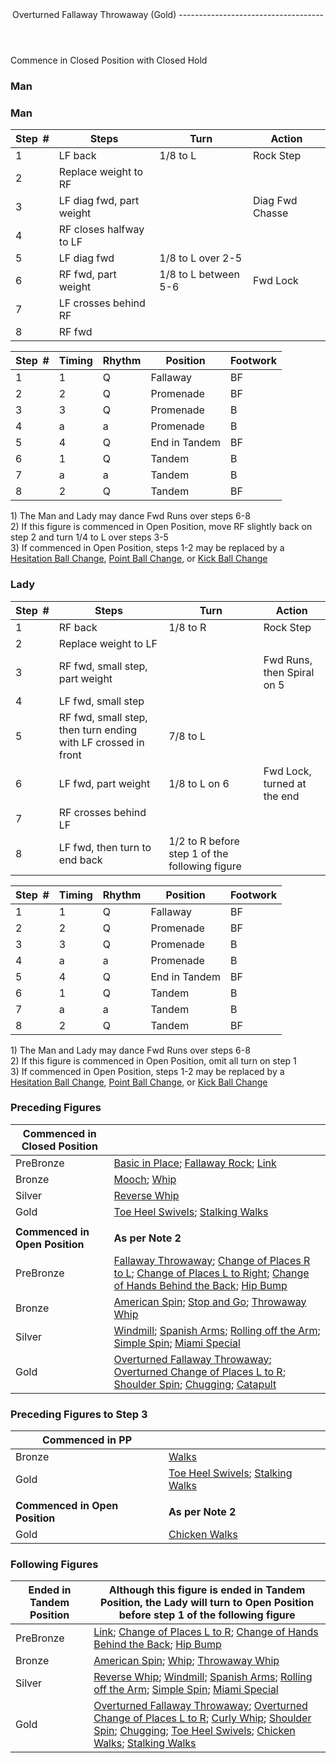 <header>Overturned Fallaway Throwaway (Gold)
------------------------------------

 </header>Commence in Closed Position with Closed Hold

### Man

### Man

 | **Step<span style="color:white">\_</span>\#** | **Steps** | **Turn** | **Action** |
|---|---|---|---|
| 1 | LF back | 1/8 to L | Rock Step |
| 2 | Replace weight to RF |  |
| 3 | LF diag fwd, part weight |  | Diag Fwd Chasse |
| 4 | RF closes halfway to LF |  |
| 5 | LF diag fwd | 1/8 to L over 2-5 |
| 6 | RF fwd, part weight | 1/8 to L between 5-6 | Fwd Lock |
| 7 | LF crosses behind RF |  |
| 8 | RF fwd |  |

 | **Step<span style="color:white">\_</span>\#** | **Timing** | **Rhythm** | **Position** | **Footwork** |
|---|---|---|---|---|
| 1 | 1 | Q | Fallaway | BF |
| 2 | 2 | Q | Promenade | BF |
| 3 | 3 | Q | Promenade | B |
| 4 | a | a | Promenade | B |
| 5 | 4 | Q | End in Tandem | BF |
| 6 | 1 | Q | Tandem | B |
| 7 | a | a | Tandem | B |
| 8 | 2 | Q | Tandem | BF |

1\) The Man and Lady may dance Fwd Runs over steps 6-8  
 2) If this figure is commenced in Open Position, move RF slightly back on step 2 and turn 1/4 to L over steps 3-5  
 3) If commenced in Open Position, steps 1-2 may be replaced by a [Hesitation Ball Change](../technique/j_hesitation_ball_change.md), [Point Ball Change](../technique/j_point_ball_change.md), or [Kick Ball Change](../technique/j_kick_ball_change.md)

### Lady

 | **Step<span style="color:white">\_</span>\#** | **Steps** | **Turn** | **Action** |
|---|---|---|---|
| 1 | RF back | 1/8 to R | Rock Step |
| 2 | Replace weight to LF |  |
| 3 | RF fwd, small step, part weight |  | Fwd Runs, then Spiral on 5 |
| 4 | LF fwd, small step |  |
| 5 | RF fwd, small step, then turn ending with LF crossed in front | 7/8 to L |
| 6 | LF fwd, part weight | 1/8 to L on 6 | Fwd Lock, turned at the end |
| 7 | RF crosses behind LF |  |
| 8 | LF fwd, then turn to end back | 1/2 to R before step 1 of the following figure |

 | **Step<span style="color:white">\_</span>\#** | **Timing** | **Rhythm** | **Position** | **Footwork** |
|---|---|---|---|---|
| 1 | 1 | Q | Fallaway | BF |
| 2 | 2 | Q | Promenade | BF |
| 3 | 3 | Q | Promenade | B |
| 4 | a | a | Promenade | B |
| 5 | 4 | Q | End in Tandem | BF |
| 6 | 1 | Q | Tandem | B |
| 7 | a | a | Tandem | B |
| 8 | 2 | Q | Tandem | BF |

1\) The Man and Lady may dance Fwd Runs over steps 6-8  
 2) If this figure is commenced in Open Position, omit all turn on step 1  
 3) If commenced in Open Position, steps 1-2 may be replaced by a [Hesitation Ball Change](../technique/j_hesitation_ball_change.md), [Point Ball Change](../technique/j_point_ball_change.md), or [Kick Ball Change](../technique/j_kick_ball_change.md)

### Preceding Figures

 | **Commenced in Closed Position** |  |
|---|---|
| PreBronze | [Basic in Place](overturned_fallaway_throwaway.md); [Fallaway Rock](fallaway_rock.md); [Link](link.md) |
| Bronze | [Mooch](mooch.md); [Whip](whip.md) |
| Silver | [Reverse Whip](reverse_whip.md) |
| Gold | [Toe Heel Swivels](toe_heel.md); [Stalking Walks](stalking_walks.md) |
|  |  |
| **Commenced in Open Position** | **As per Note 2** |
| PreBronze | [Fallaway Throwaway](fallaway_throwaway.md); [Change of Places R to L](change_RL.md); [Change of Places L to Right](change_LR.md); [Change of Hands Behind the Back](behind_back.md); [Hip Bump](hip_bump.md) |
| Bronze | [American Spin](american_spin.md); [Stop and Go](stop_go.md); [Throwaway Whip](whip_throwaway.md) |
| Silver | [Windmill](windmill.md); [Spanish Arms](spanish_arms.md); [Rolling off the Arm](rolling_off_arm.md); [Simple Spin](simple_spin.md); [Miami Special](miami_special.md) |
| Gold | [Overturned Fallaway Throwaway](overturned_fallaway_throwaway.md); [Overturned Change of Places L to R](overturned_change_of_places_left_right.md); [Shoulder Spin](shoulder_spin.md); [Chugging](chugging.md); [Catapult](catapult.md) |

### Preceding Figures to Step 3

 | **Commenced in PP** |  |
|---|---|
| Bronze | [Walks](walks.md) |
| Gold | [Toe Heel Swivels](toe_heel.md); [Stalking Walks](stalking_walks.md) |
|  |  |
| **Commenced in Open Position** | **As per Note 2** |
| Gold | [Chicken Walks](chicken_walks.md) |

### Following Figures

 | **Ended in Tandem Position** | **Although this figure is ended in Tandem Position, the Lady will turn to Open Position before step 1 of the following figure** |
|---|---|
| PreBronze | [Link](link.md); [Change of Places L to R](change_LR.md); [Change of Hands Behind the Back](behind_back.md); [Hip Bump](hip_bump.md) |
| Bronze | [American Spin](american_spin.md); [Whip](whip.md); [Throwaway Whip](whip_throwaway.md) |
| Silver | [Reverse Whip](reverse_whip.md); [Windmill](windmill.md); [Spanish Arms](spanish_arms.md); [Rolling off the Arm](rolling_off_arm.md); [Simple Spin](simple_spin.md); [Miami Special](miami_special.md) |
| Gold | [Overturned Fallaway Throwaway](overturned_fallaway_throwaway.md); [Overturned Change of Places L to R](overturned_change_of_places_left_right.md); [Curly Whip](curly_whip.md); [Shoulder Spin](shoulder_spin.md); [Chugging](chugging.md); [Toe Heel Swivels](toe_heel.md); [Chicken Walks](chicken_walks.md); [Stalking Walks](stalking_walks.md) |